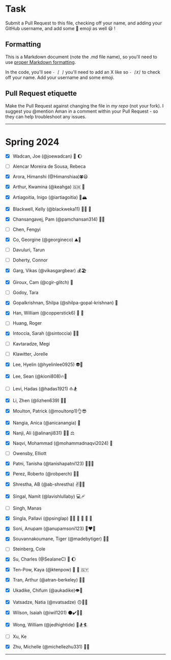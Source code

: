 # Task
Submit a Pull Request to this file, checking off your name, and adding your GitHub username, and add some :rocket: emoji as well :smiley: ! 

## Formatting
This is a Markdown document (note the .md file name), so you'll need to use [proper Markdown formatting](https://help.github.com/articles/basic-writing-and-formatting-syntax/#task-lists). 

In the code, you'll see *`- [ ]`* you'll need to add an X like so *`- [X]`* to check off your name. Add your username and some emoji.

## Pull Request etiquette
Make the Pull Request against changing the file in _my repo_ (not your fork). I suggest you @mention Aman in a comment within your Pull Request - so they can help troubleshoot any issues.  

------------

# Spring 2024

- [X] Wadcan, Joe (@joewadcan) 🚀 🌔

- [ ] Alencar Moreira de Sousa, Rebeca

- [X] Arora, Himanshi (@Himanshiaa)🍀😃

- [X] Arthur, Kwamina (@keahga) 🇬🇭 👾

- [X] Artiagoitia, Inigo (@iartiagoitia) 🤿🏔️

- [x] Blackwell, Kelly (@blackweka11) 🧑‍🍳 🍟

- [X] Chansangavej, Pam (@pamchansan314) 🤿🍦

- [ ] Chen, Fengyi

- [X] Co, Georgine (@georgineco) ⛰️🌊

- [ ] Davuluri, Tarun

- [ ] Doherty, Connor

- [X] Garg, Vikas (@vikasgargbear) 💰🏖

- [x] Giroux, Cam (@cgir-glitch) 🍕

- [ ] Godoy, Tara

- [x] Gopalkrishnan, Shilpa (@shilpa-gopal-krishnan) 🤠

- [x] Han, William (@copperstick6) 🐐 🤘

- [ ] Huang, Roger

- [X] Intoccia, Sarah (@sintoccia) 💃🎤 

- [ ] Kavtaradze, Megi

- [ ] Klawitter, Jorelle

- [x] Lee, Hyelin (@hyelinlee0925) 👽🥇

- [X] Lee, Sean (@kioni808)🔥🧊

- [ ] Levi, Hadas (@hadas1921) ⛵🏂

- [X] Li, Zhen (@lizhen639) 🏀📝

- [X] Moulton, Patrick (@moultonp1)👌😎

- [X] Nangia, Anica (@anicanangia) 🐉

- [x] Nanji, Ali (@alinanji831) 👨‍⚖️ ⚖️

- [x] Naqvi, Mohammad (@mohammadnaqvi2024) 💸

- [ ] Owensby, Elliott

- [X] Patni, Tanisha (@tanishapatni123) 🎵🙌🔥

- [X] Perez, Roberto (@robperch) 🐐🌲

- [X] Shrestha, AB (@ab-shrestha) ✌️🫶🫰

- [x] Singal, Namit (@lavishlullaby) 💻🩹

- [ ] Singh, Manas

- [x] Singla, Pallavi (@psinglap) 😵‍💫 💛 🤠 💫 💭

- [X] Soni, Anupam (@anupamsoni123) 🦁❤️‍🔥

- [x] Souvannakoumane, Tiger (@madebytiger) 🐅🙈

- [ ] Steinberg, Cole

- [X] Su, Charles (@SealaneC) 🚀 🌔

- [x] Ten-Pow, Kaya (@ktenpow) 💃 🖤 🇬🇾

- [X] Tran, Arthur (@atran-berkeley) 🐶✨

- [X] Ukadike, Chifum (@aukadike)👁️🤟

- [x] Vatsadze, Natia (@nvatsadze) 🙃😶‍🌫️

- [x] Wilson, Isaiah (@iwil1201) ⚫✔️👨‍🎓

- [X] Wong, William (@jedhightide) 🌊🏂🏄

- [ ] Xu, Ke

- [X] Zhu, Michelle (@michellezhu331) 🍳🍟


-----------------



